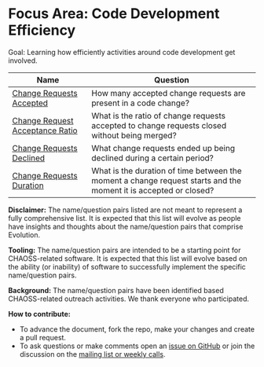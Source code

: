 # Focus Area: Code Development Efficiency

Goal:  Learning how efficiently activities around code development get involved.

Name | Question
--- | ---
[Change Requests Accepted](change-requests-accepted.md) | How many accepted change requests are present in a code change? 
[Change Request Acceptance Ratio](change-request-acceptance-ratio.md) | What is the ratio of change requests accepted to change requests closed without being merged?
[Change Requests Declined](change-requests-declined.md) | What change requests ended up being declined during a certain period?
[Change Requests Duration](change-requests-duration.md)| What is the duration of time between the moment a change request starts and the moment it is accepted or closed?

**Disclaimer:**
The name/question pairs listed are not meant to represent a fully comprehensive list. It is expected that this list will evolve as people have insights and thoughts about the name/question pairs that comprise Evolution.

**Tooling:**
The name/question pairs are intended to be a starting point for CHAOSS-related software. It is expected that this list will evolve based on the ability (or inability) of software to successfully implement the specific name/question pairs.

**Background:**
The name/question pairs have been identified based CHAOSS-related outreach activities. We thank everyone who participated.

**How to contribute:**
- To advance the document, fork the repo, make your changes and create a pull request.
- To ask questions or make comments open an [issue on GitHub][issue] or join the discussion on the [mailing list or weekly calls](https://chaoss.community/participate/).

[issue]: https://github.com/chaoss/evolution/issues